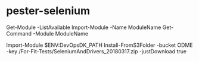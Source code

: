 # pester-selenium

Get-Module -ListAvailable
Import-Module -Name ModuleName
Get-Command -Module ModuleName

Import-Module $ENV:DevOpsDK_PATH
Install-FromS3Folder -bucket ODME -key /For-Fit-Tests/SeleniumAndDrivers_20180317.zip -justDownload true